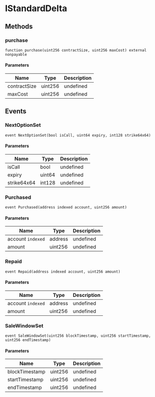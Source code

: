 # IStandardDelta









## Methods

### purchase

```solidity
function purchase(uint256 contractSize, uint256 maxCost) external nonpayable
```





#### Parameters

| Name | Type | Description |
|---|---|---|
| contractSize | uint256 | undefined |
| maxCost | uint256 | undefined |



## Events

### NextOptionSet

```solidity
event NextOptionSet(bool isCall, uint64 expiry, int128 strike64x64)
```





#### Parameters

| Name | Type | Description |
|---|---|---|
| isCall  | bool | undefined |
| expiry  | uint64 | undefined |
| strike64x64  | int128 | undefined |

### Purchased

```solidity
event Purchased(address indexed account, uint256 amount)
```





#### Parameters

| Name | Type | Description |
|---|---|---|
| account `indexed` | address | undefined |
| amount  | uint256 | undefined |

### Repaid

```solidity
event Repaid(address indexed account, uint256 amount)
```





#### Parameters

| Name | Type | Description |
|---|---|---|
| account `indexed` | address | undefined |
| amount  | uint256 | undefined |

### SaleWindowSet

```solidity
event SaleWindowSet(uint256 blockTimestamp, uint256 startTimestamp, uint256 endTimestamp)
```





#### Parameters

| Name | Type | Description |
|---|---|---|
| blockTimestamp  | uint256 | undefined |
| startTimestamp  | uint256 | undefined |
| endTimestamp  | uint256 | undefined |



